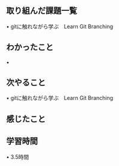 ## 取り組んだ課題一覧
• gitに触れながら学ぶ　Learn Git Branching

## わかったこと
• 

## 次やること
• gitに触れながら学ぶ　Learn Git Branching

## 感じたこと

## 学習時間
• 3.5時間